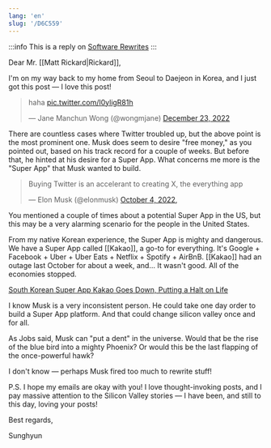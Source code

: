 ```yaml
---
lang: 'en'
slug: '/D6C559'
---
```


:::info
This is a reply on [Software Rewrites](https://matt-rickard.ghost.io/software-rewrites/)
:::

Dear Mr. [[Matt Rickard|Rickard]],

I'm on my way back to my home from Seoul to Daejeon in Korea, and I just got this post — I love this post!

<blockquote class="twitter-tweet"><p lang="tl" dir="ltr">haha <a href="https://t.co/I0yligR81h">pic.twitter.com/I0yligR81h</a></p>&mdash; Jane Manchun Wong (@wongmjane) <a href="https://twitter.com/wongmjane/status/1606206050322915329?ref_src=twsrc%5Etfw">December 23, 2022</a></blockquote>

There are countless cases where Twitter troubled up, but the above point is the most prominent one. Musk does seem to desire "free money," as you pointed out, based on his track record for a couple of weeks. But before that, he hinted at his desire for a Super App. What concerns me more is the "Super App" that Musk wanted to build.

<blockquote class="twitter-tweet"><p lang=" en" dir="ltr">Buying Twitter is an accelerant to creating X, the everything app</p>&mdash; Elon Musk (@elonmusk) <a href="https://twitter.com/elonmusk/status/1577428272056389633?ref_src=twsrc%5Etfw">October 4, 2022, </a></blockquote>

You mentioned a couple of times about a potential Super App in the US, but this may be a very alarming scenario for the people in the United States.

From my native Korean experience, the Super App is mighty and dangerous. We have a Super App called [[Kakao]], a go-to for everything. It's Google + Facebook + Uber + Uber Eats + Netflix + Spotify + AirBnB. [[Kakao]] had an outage last October for about a week, and... It wasn't good. All of the economies stopped.

[South Korean Super App Kakao Goes Down, Putting a Halt on Life](https://www.nytimes.com/2022/10/19/world/asia/korea-kakao-ceo.html)

I know Musk is a very inconsistent person. He could take one day order to build a Super App platform. And that could change silicon valley once and for all.

As Jobs said, Musk can "put a dent" in the universe. Would that be the rise of the blue bird into a mighty Phoenix? Or would this be the last flapping of the once-powerful hawk?

I don't know — perhaps Musk fired too much to rewrite stuff!

P.S. I hope my emails are okay with you! I love thought-invoking posts, and I pay massive attention to the Silicon Valley stories — I have been, and still to this day, loving your posts!

Best regards,

Sunghyun
